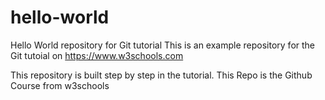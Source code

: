 # hello-world
Hello World repository for Git tutorial
This is an example repository for the Git tutoial on https://www.w3schools.com

This repository is built step by step in the tutorial.
This Repo is the Github Course from w3schools
